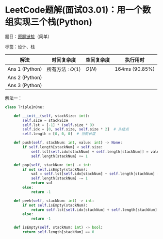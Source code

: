# LeetCode题解(面试03.01)：用一个数组实现三个栈(Python)

题目：[原题链接](https://leetcode-cn.com/problems/three-in-one-lcci/submissions/)（简单）

标签：设计、栈

| 解法           | 时间复杂度        | 空间复杂度 | 执行用时       |
| -------------- | ----------------- | ---------- | -------------- |
| Ans 1 (Python) | 所有方法 : $O(1)$ | $O(N)$     | 164ms (90.85%) |
| Ans 2 (Python) |                   |            |                |
| Ans 3 (Python) |                   |            |                |

解法一：

```python
class TripleInOne:

    def __init__(self, stackSize: int):
        self.size = stackSize
        self.lst = [-1] * (self.size * 3)
        self.idx = [0, self.size, self.size * 2]  # 头结点
        self.length = [0, 0, 0]  # 当前长度

    def push(self, stackNum: int, value: int) -> None:
        if self.length[stackNum] < self.size:
            self.lst[self.idx[stackNum] + self.length[stackNum]] = value
            self.length[stackNum] += 1

    def pop(self, stackNum: int) -> int:
        if not self.isEmpty(stackNum):
            val = self.lst[self.idx[stackNum] + self.length[stackNum] - 1]
            self.length[stackNum] -= 1
            return val
        else:
            return -1

    def peek(self, stackNum: int) -> int:
        if not self.isEmpty(stackNum):
            return self.lst[self.idx[stackNum] + self.length[stackNum] - 1]
        else:
            return -1

    def isEmpty(self, stackNum: int) -> bool:
        return self.length[stackNum] == 0
```